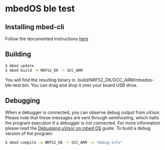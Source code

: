 # mbedOS ble test

## Installing mbed-cli

Follow the documented instructions [here](https://github.com/ARMmbed/mbed-cli/blob/master/README.md#installing-mbed-cli)

## Building
```bash
$ mbed update
$ mbed build -m NRF52_DK -t GCC_ARM
```
You will find the resulting binary in .build/NRF52_DK/GCC_ARM/mbedos-ble-test.bin. You can drag and drop it onto your board USB drive.

## Debugging

When a debugger is connected, you can observe debug output from uVisor. Please note that these messages are sent through semihosting, which halts the program execution if a debugger is not connected. For more information please read the [Debugging uVisor on mbed OS](https://github.com/ARMmbed/uvisor/blob/master/docs/api/DEBUGGING.md) guide. To build a debug version of the program:

```bash
$ mbed compile -m NRF52_DK -t GCC_ARM -o "debug-info"
```
